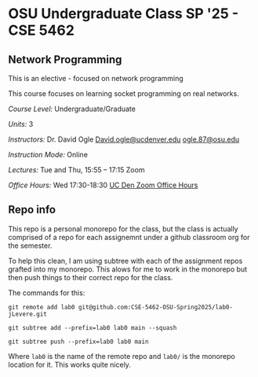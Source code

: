 # OSU Undergraduate Class SP '25 - CSE 5462

## Network Programming

This is an elective - focused on network programming

This course focuses on learning socket programming on real networks. 

*Course Level:* Undergraduate/Graduate

*Units:* 3

*Instructors:* Dr. David Ogle <David.ogle@ucdenver.edu> <ogle.87@osu.edu>

*Instruction Mode:* Online

*Lectures:* Tue and Thu, 15:55 – 17:15 Zoom

*Office Hours:* Wed 17:30-18:30 [UC Den Zoom Office Hours](https://ucdenver.zoom.us/my/daveogle)


## Repo info

This repo is a personal monorepo for the class, but the class is actually comprised of a repo for each assignemnt under a github classroom org for the semester.

To help this clean, I am using subtree with each of the assignment repos grafted into my monorepo.  This alows for me to work in the monorepo but then push things to their correct repo for the class.

The commands for this:

`git remote add lab0 git@github.com:CSE-5462-OSU-Spring2025/lab0-jLevere.git`

`git subtree add --prefix=lab0 lab0 main --squash`

`git subtree push --prefix=lab0 lab0 main`

Where `lab0` is the name of the remote repo and `lab0/` is the monorepo location for it.  This works quite nicely.